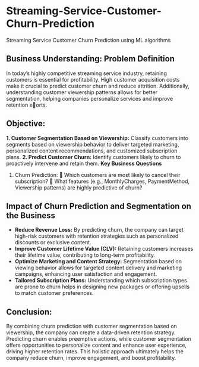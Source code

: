 # Streaming-Service-Customer-Churn-Prediction
Streaming Service Customer Churn Prediction using ML algorithms
##  Business Understanding: Problem Definition
In today’s highly competitive streaming service industry, retaining customers is essential for
profitability. High customer acquisition costs make it crucial to predict customer churn and
reduce attrition. Additionally, understanding customer viewership patterns allows for better
segmentation, helping companies personalize services and improve retention e􀆯orts.
## Objective:
**1. Customer Segmentation Based on Viewership:** Classify customers into segments based on
viewership behavior to deliver targeted marketing, personalized content recommendations, and
customized subscription plans.
**2. Predict Customer Churn:** Identify customers likely to churn to proactively intervene and
retain them.
**Key Business Questions**
1. Churn Prediction:
 Which customers are most likely to cancel their subscription?
 What features (e.g., MonthlyCharges, PaymentMethod, Viewership patterns) are highly
predictive of churn?
## Impact of Churn Prediction and Segmentation on the Business
* **Reduce Revenue Loss:** By predicting churn, the company can target high-risk customers with retention strategies such as personalized discounts or exclusive content.
* **Improve Customer Lifetime Value (CLV):** Retaining customers increases their lifetime value, contributing to long-term profitability.
* **Optimize Marketing and Content Strategy:** Segmentation based on viewing behavior allows for targeted content delivery and marketing campaigns, enhancing user satisfaction and engagement.
* **Tailored Subscription Plans:** Understanding which subscription types are prone to churn helps in designing new packages or offering upsells to match customer preferences.
## Conclusion:
By combining churn prediction with customer segmentation based on viewership, the company can create a data-driven retention strategy.
Predicting churn enables preemptive actions, while customer segmentation offers opportunities to personalize content and enhance user experience, driving higher retention rates.
This holistic approach ultimately helps the company reduce churn, improve engagement, and boost profitability.
